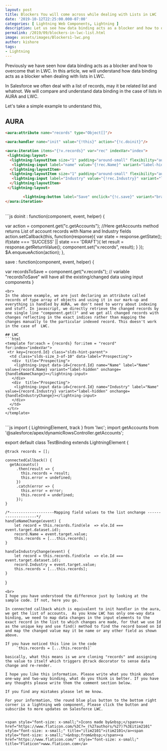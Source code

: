 ```yaml
---
layout: post
title: Blockers You will come across while dealing with Lists in LWC
date: '2019-10-12T22:25:00.000-07:00'
categories: [ Lightning Web Components, Lightning ]
description: Let us see how data binding acts as a blocker and how to overcome that in LWC. In this article, we will understand how data binding acts as a blocker when dealing with lists in LWC.
permalink: /2019/09/blockers-in-lwc-list.html
image: assets/images/Blockers1-lwc.png
author: kishore
tags:
- Lightning
---
```

Previously we have seen how data binding acts as a blocker and how to overcome that in LWC. In this article, we will understand how data binding acts as a blocker when dealing with lists in LWC.

In Salesforce we often deal with a list of records, may it be related list and whatnot. We will compare and understand data binding in the case of lists in AURA and LWC.

Let's take a simple example to understand this,

## AURA
```html
<aura:attribute name="records" type="Object[]"/>

<aura:handler name="init" value="{!this}" action="{!c.doinit}"/>

<aura:iteration items="{!v.records}" var="rec" indexVar="index">
 <lightning:layout>
  <lightning:layoutItem size="1" padding="around-small" flexibility="auto, no-grow">
   <lightning:input label="name" value="{!rec.Name}" variant="label-hidden"/>
  </lightning:layoutItem>
  <lightning:layoutItem size="1" padding="around-small" flexibility="auto, no-grow">
   <lightning:input label="Industry" value="{!rec.Industry}" variant="label-hidden"/>
  </lightning:layoutItem>
 </lightning:layout>

        <lightning:button label="Save" onclick="{!c.save}" variant="brand"/>
</aura:iteration>
```
<br>
```js
doinit : function(component, event, helper) {
 
 var action = component.get("c.getAccounts");
 //Here getAccounts method returns List of account records with Name and Industry fields
 action.setCallback(this, function(response){
  var state = response.getState();
  if(state === 'SUCCESS' || state === 'DRAFT'){
   let result = response.getReturnValue();
   component.set("v.records", result);
  }
 });
 $A.enqueueAction(action);
},

save : function(component, event, helper) {
 
 var recordsToSave  = component.get("v.records");
 // variable "recordsToSave" will have all the existing/changed data using input components
}
```
<br>
In the above example, we are just declaring an attribute called records of type array of objects and using it in our mark-up and everything is handled by AURA, we don't need to worry about indexing and stuff. In javascript, we directly retrieve the changed records by one single line "component.get()" and we get all changed records with changes reflecting in the exact indices rather than mapping the changes manually to the particular indexed record. This doesn't work in the case of  LWC.

## LWC
```html
<template for:each = {records} for:item = "record" for:index="indexVar">
 <tr key={record.Id} class="slds-hint-parent">
  <td class="slds-size_3-of-10" data-label="Prospecting">
   <div  title="Prospecting">
    <lightning-input data-id={record.Id} name="Name" label="Name" value={record.Name} variant="label-hidden" onchange={handleNameChange}></lightning-input>
   </div>
   <div  title="Prospecting">
    <lightning-input data-id={record.Id} name="Industry" label="Name" value={record.Industry} variant="label-hidden" onchange={handleIndustryChange}></lightning-input>
   </div>
  </td>
 </tr>
</template>
```
<br>
```js
import { LightningElement, track } from 'lwc';
import getAccounts from '@salesforce/apex/dynamicRowsController.getAccounts';

export default class TestBinding extends LightningElement {
    
    @track records = [];

    connectedCallback() {
      getAccounts()
         .then(result => {
           this.records = result;
           this.error = undefined;
         })
         .catch(error => {
           this.error = error;
           this.record = undefined;
         });  
    }

    /*--------------------Mapping field values to the list onchange --------------------*/                
    handleNameChange(event) {
        let record = this.records.find(ele  => ele.Id === event.target.dataset.id);
        record.Name = event.target.value;
        this.records = [...this.records];
    }
 
    handleIndustryChange(event) {
        let record = this.records.find(ele  => ele.Id === event.target.dataset.id);
        record.Industry = event.target.value;
        this.records = [...this.records];
    }
}
```
<br>
I hope you have understood the difference just by looking at the sample code. If not, here you go.

In connected callback which is equivalent to init handler in the aura, we get the list of accounts,  As you know LWC has only one-way data binding, we need to map data changes in the input elements to the exact record in the list to which changes are made, for that we use Id as the unique key and use find() method to find the record based on Id and map the changed value may it be name or any other field as shown above.

If you have noticed this line in the code
     `this.records = [...this.records]`

basically, what this means is we are cloning "records" and assigning the value to itself which triggers @track decorator to sense data change and re-render.

I hope you like this information. Please write what you think about one-way and two-way binding, what do you think is better. If you have any thoughts please write them the comment section below.

If you find any mistakes please let me know.

For your information, the round blue plus button to the bottom right corner is a lightning web component, Please click the button and subscribe to more updates on Salesforce LWC.


<span style="font-size: x-small;">Icons made by&nbsp;</span><a href="https://www.flaticon.com/%3C?=_(%27authors/%27)?%3Eitim2101" style="font-size: x-small;" title="itim2101">itim2101</a><span style="font-size: x-small;">&nbsp;from&nbsp;</span><a href="https://www.flaticon.com/" style="font-size: x-small;" title="Flaticon">www.flaticon.com</a>